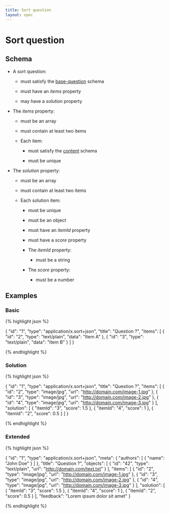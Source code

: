 ```yaml
---
title: Sort question
layout: spec
---
```


# Sort question

## Schema

* A sort question:

  * must satisfy the [base-question](base-question.html) schema

  * must have an *items* property

  * may have a *solution* property

* The *items* property:

  * must be an array

  * must contain at least two items

  * Each item:

    * must satisfy the [content](content.html) schema

    * must be unique

* The *solution* property:

  * must be an array

  * must contain at least two items

  * Each solution item:

    * must be unique

    * must be an object

    * must have an *itemId* property

    * must have a *score* property

    * The *itemId* property:

      * must be a string

    * The *score* property:

      * must be a number

## Examples

### Basic

{% highlight json %}

{
  "id": "1",
  "type": "application/x.sort+json",
  "title": "Question ?",
  "items": [
    {
      "id": "2",
      "type": "text/plain",
      "data": "Item A"
    },
    {
      "id": "3",
      "type": "text/plain",
      "data": "Item B"
    }
  ]
}

{% endhighlight %}

### Solution

{% highlight json %}

{
  "id": "1",
  "type": "application/x.sort+json",
  "title": "Question ?",
  "items": [
    {
      "id": "2",
      "type": "image/jpg",
      "url": "http://domain.com/image-1.jpg"
    },
    {
      "id": "3",
      "type": "image/jpg",
      "url": "http://domain.com/image-2.jpg"
    },
    {
      "id": "4",
      "type": "image/jpg",
      "url": "http://domain.com/image-3.jpg"
    }
  ],
  "solution": [
    {
      "itemId": "3",
      "score": 1.5
    },
    {
      "itemId": "4",
      "score": 1
    },
    {
      "itemId": "2",
      "score": 0.5
    }
  ]
}

{% endhighlight %}

### Extended

{% highlight json %}

{
  "id": "1",
  "type": "application/x.sort+json",
  "meta": {
    "authors": [
      {
        "name": "John Doe"
      }
    ]
  },
  "title": "Question ?",
  "objects": [
    {
      "id": "42",
      "type": "text/plain",
      "url": "http://domain.com/text.txt"
    }
  ],
  "items": [
    {
      "id": "2",
      "type": "image/jpg",
      "url": "http://domain.com/image-1.jpg"
    },
    {
      "id": "3",
      "type": "image/jpg",
      "url": "http://domain.com/image-2.jpg"
    },
    {
      "id": "4",
      "type": "image/jpg",
      "url": "http://domain.com/image-3.jpg"
    }
  ],
  "solution": [
    {
      "itemId": "3",
      "score": 1.5
    },
    {
      "itemId": "4",
      "score": 1
    },
    {
      "itemId": "2",
      "score": 0.5
    }
  ],
  "feedback": "Lorem ipsum dolor sit amet"
}

{% endhighlight %}

